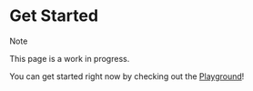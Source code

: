 # Get Started

> [!Note]
> This page is a work in progress.

You can get started right now by checking out the [Playground](/)! 
